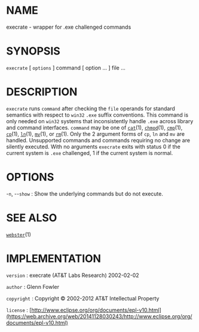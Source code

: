 # NAME

execrate - wrapper for .exe challenged commands

# SYNOPSIS

`execrate` \[ `options` \] command \[ option ... \] file ...

# DESCRIPTION

`execrate` runs `command` after checking the `file` operands for
standard semantics with respect to `win32` `.exe` suffix
conventions. This command is only needed on `win32` systems that
inconsistently handle `.exe` across library and command interfaces.
`command` may be one of
[`cat`](/web/20141128030243/http://www2.research.att.com/~astopen/man/man1/cat.html)(1),
[`chmod`](/web/20141128030243/http://www2.research.att.com/~astopen/man/man1/chmod.html)(1),
[`cmp`](/web/20141128030243/http://www2.research.att.com/~astopen/man/man1/cmp.html)(1),
[`cp`](/web/20141128030243/http://www2.research.att.com/~astopen/man/man1/cp.html)(1),
[`ln`](/web/20141128030243/http://www2.research.att.com/~astopen/man/man1/ln.html)(1),
[`mv`](/web/20141128030243/http://www2.research.att.com/~astopen/man/man1/mv.html)(1),
or
[`rm`](/web/20141128030243/http://www2.research.att.com/~astopen/man/man1/rm.html)(1).
Only the 2 argument forms of `cp`, `ln` and `mv` are handled.
Unsupported commands and commands requiring no change are silently
executed.
With no arguments `execrate` exits with status 0 if the current system
is `.exe` challenged, 1 if the current system is normal.

# OPTIONS

-`n`, --`show`
:   Show the underlying commands but do not execute.

# SEE ALSO

[`webster`](/web/20141128030243/http://www2.research.att.com/~astopen/man/man1/webster.html)(1)

# IMPLEMENTATION

`version`
:   execrate (AT&T Labs Research) 2002-02-02

`author`
:   Glenn Fowler

`copyright`
:   Copyright © 2002-2012 AT&T Intellectual Property

`license`
:   [http://www.eclipse.org/org/documents/epl-v10.html](https://web.archive.org/web/20141128030243/http://www.eclipse.org/org/documents/epl-v10.html)


